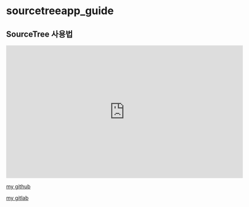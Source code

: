 # sourcetreeapp_guide
## SourceTree 사용법

<iframe id="ytplayer" type="text/html" width="640" height="360" src="https://www.youtube.com/embed/VH-TQ6KH3bI" frameborder="0"></iframe>


[my github](https://github.com/hmchung2) 

[my gitlab](https://gitlab.com/hmchung1005)
